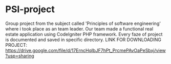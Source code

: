 # PSI-project
Group project from the subject called 'Principles of software engineering' where i took place as an team leader. Our team made a functional real estate application using  CodeIgniter PHP framework. Every faze of project is documented and saved in specific directory.
LINK FOR DOWNLOADING PROJECT: https://drive.google.com/file/d/17ErncHqIbJF7hPt_PrcmePAvOaPeSbxj/view?usp=sharing
